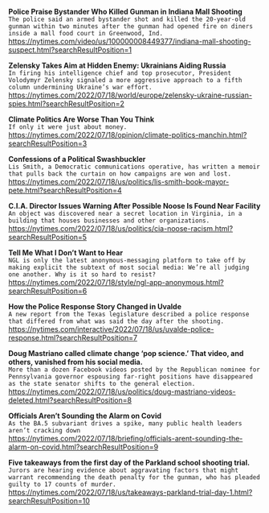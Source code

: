 **Police Praise Bystander Who Killed Gunman in Indiana Mall Shooting**\
`The police said an armed bystander shot and killed the 20-year-old gunman within two minutes after the gunman had opened fire on diners inside a mall food court in Greenwood, Ind.`\
https://nytimes.com/video/us/100000008449377/indiana-mall-shooting-suspect.html?searchResultPosition=1

**Zelensky Takes Aim at Hidden Enemy: Ukrainians Aiding Russia**\
`In firing his intelligence chief and top prosecutor, President Volodymyr Zelensky signaled a more aggressive approach to a fifth column undermining Ukraine’s war effort.`\
https://nytimes.com/2022/07/18/world/europe/zelensky-ukraine-russian-spies.html?searchResultPosition=2

**Climate Politics Are Worse Than You Think**\
`If only it were just about money.`\
https://nytimes.com/2022/07/18/opinion/climate-politics-manchin.html?searchResultPosition=3

**Confessions of a Political Swashbuckler**\
`Lis Smith, a Democratic communications operative, has written a memoir that pulls back the curtain on how campaigns are won and lost.`\
https://nytimes.com/2022/07/18/us/politics/lis-smith-book-mayor-pete.html?searchResultPosition=4

**C.I.A. Director Issues Warning After Possible Noose Is Found Near Facility**\
`An object was discovered near a secret location in Virginia, in a building that houses businesses and other organizations.`\
https://nytimes.com/2022/07/18/us/politics/cia-noose-racism.html?searchResultPosition=5

**Tell Me What I Don’t Want to Hear**\
`NGL is only the latest anonymous-messaging platform to take off by making explicit the subtext of most social media: We’re all judging one another. Why is it so hard to resist?`\
https://nytimes.com/2022/07/18/style/ngl-app-anonymous.html?searchResultPosition=6

**How the Police Response Story Changed in Uvalde**\
`A new report from the Texas legislature described a police response that differed from what was said the day after the shooting.`\
https://nytimes.com/interactive/2022/07/18/us/uvalde-police-response.html?searchResultPosition=7

**Doug Mastriano called climate change ‘pop science.’ That video, and others, vanished from his social media.**\
`More than a dozen Facebook videos posted by the Republican nominee for Pennsylvania governor espousing far-right positions have disappeared as the state senator shifts to the general election.`\
https://nytimes.com/2022/07/18/us/politics/doug-mastriano-videos-deleted.html?searchResultPosition=8

**Officials Aren’t Sounding the Alarm on Covid**\
`As the BA.5 subvariant drives a spike, many public health leaders aren’t cracking down`\
https://nytimes.com/2022/07/18/briefing/officials-arent-sounding-the-alarm-on-covid.html?searchResultPosition=9

**Five takeaways from the first day of the Parkland school shooting trial.**\
`Jurors are hearing evidence about aggravating factors that might warrant recommending the death penalty for the gunman, who has pleaded guilty to 17 counts of murder.`\
https://nytimes.com/2022/07/18/us/takeaways-parkland-trial-day-1.html?searchResultPosition=10

